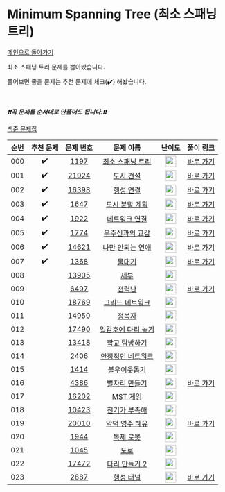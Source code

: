 # Minimum Spanning Tree (최소 스패닝 트리)

[메인으로 돌아가기](https://github.com/tony9402/baekjoon)

최소 스패닝 트리 문제를 뽑아봤습니다.

풀어보면 좋을 문제는 추천 문제에 체크(:heavy_check_mark:) 해놨습니다.

<br>

***❗️❗️꼭 문제를 순서대로 안풀어도 됩니다.❗️❗️***

[백준 문제집](https://www.acmicpc.net/workbook/view/7175)


|순번|추천 문제|문제 번호|문제 이름|난이도|풀이 링크|
|:--:|:--:|:--:|:--:|:--:|:--:|
|000|:heavy_check_mark:|<a href="https://www.acmicpc.net/problem/1197" target="_blank">1197</a>|<a href="https://www.acmicpc.net/problem/1197" target="_blank">최소 스패닝 트리</a>|<img height="25px" width="25px" src="https://static.solved.ac/tier_small/12.svg"/>|<a href="./../../solution/minimum_spanning_tree/1197" target="_blank">바로 가기</a>|
|001|:heavy_check_mark:|<a href="https://www.acmicpc.net/problem/21924" target="_blank">21924</a>|<a href="https://www.acmicpc.net/problem/21924" target="_blank">도시 건설</a>|<img height="25px" width="25px" src="https://static.solved.ac/tier_small/12.svg"/>|<a href="./../../solution/minimum_spanning_tree/21924" target="_blank">바로 가기</a>|
|002|:heavy_check_mark:|<a href="https://www.acmicpc.net/problem/16398" target="_blank">16398</a>|<a href="https://www.acmicpc.net/problem/16398" target="_blank">행성 연결</a>|<img height="25px" width="25px" src="https://static.solved.ac/tier_small/12.svg"/>|<a href="./../../solution/minimum_spanning_tree/16398" target="_blank">바로 가기</a>|
|003|:heavy_check_mark:|<a href="https://www.acmicpc.net/problem/1647" target="_blank">1647</a>|<a href="https://www.acmicpc.net/problem/1647" target="_blank">도시 분할 계획</a>|<img height="25px" width="25px" src="https://static.solved.ac/tier_small/12.svg"/>|<a href="./../../solution/minimum_spanning_tree/1647" target="_blank">바로 가기</a>|
|004|:heavy_check_mark:|<a href="https://www.acmicpc.net/problem/1922" target="_blank">1922</a>|<a href="https://www.acmicpc.net/problem/1922" target="_blank">네트워크 연결</a>|<img height="25px" width="25px" src="https://static.solved.ac/tier_small/12.svg"/>|<a href="./../../solution/minimum_spanning_tree/1922" target="_blank">바로 가기</a>|
|005|:heavy_check_mark:|<a href="https://www.acmicpc.net/problem/1774" target="_blank">1774</a>|<a href="https://www.acmicpc.net/problem/1774" target="_blank">우주신과의 교감</a>|<img height="25px" width="25px" src="https://static.solved.ac/tier_small/13.svg"/>|<a href="./../../solution/minimum_spanning_tree/1774" target="_blank">바로 가기</a>|
|006|:heavy_check_mark:|<a href="https://www.acmicpc.net/problem/14621" target="_blank">14621</a>|<a href="https://www.acmicpc.net/problem/14621" target="_blank">나만 안되는 연애</a>|<img height="25px" width="25px" src="https://static.solved.ac/tier_small/13.svg"/>|<a href="./../../solution/minimum_spanning_tree/14621" target="_blank">바로 가기</a>|
|007|:heavy_check_mark:|<a href="https://www.acmicpc.net/problem/1368" target="_blank">1368</a>|<a href="https://www.acmicpc.net/problem/1368" target="_blank">물대기</a>|<img height="25px" width="25px" src="https://static.solved.ac/tier_small/14.svg"/>|<a href="./../../solution/minimum_spanning_tree/1368" target="_blank">바로 가기</a>|
|008||<a href="https://www.acmicpc.net/problem/13905" target="_blank">13905</a>|<a href="https://www.acmicpc.net/problem/13905" target="_blank">세부</a>|<img height="25px" width="25px" src="https://static.solved.ac/tier_small/12.svg"/>||
|009||<a href="https://www.acmicpc.net/problem/6497" target="_blank">6497</a>|<a href="https://www.acmicpc.net/problem/6497" target="_blank">전력난</a>|<img height="25px" width="25px" src="https://static.solved.ac/tier_small/12.svg"/>|<a href="./../../solution/minimum_spanning_tree/6497" target="_blank">바로 가기</a>|
|010||<a href="https://www.acmicpc.net/problem/18769" target="_blank">18769</a>|<a href="https://www.acmicpc.net/problem/18769" target="_blank">그리드 네트워크</a>|<img height="25px" width="25px" src="https://static.solved.ac/tier_small/12.svg"/>||
|011||<a href="https://www.acmicpc.net/problem/14950" target="_blank">14950</a>|<a href="https://www.acmicpc.net/problem/14950" target="_blank">정복자</a>|<img height="25px" width="25px" src="https://static.solved.ac/tier_small/12.svg"/>||
|012||<a href="https://www.acmicpc.net/problem/17490" target="_blank">17490</a>|<a href="https://www.acmicpc.net/problem/17490" target="_blank">일감호에 다리 놓기</a>|<img height="25px" width="25px" src="https://static.solved.ac/tier_small/13.svg"/>||
|013||<a href="https://www.acmicpc.net/problem/13418" target="_blank">13418</a>|<a href="https://www.acmicpc.net/problem/13418" target="_blank">학교 탐방하기</a>|<img height="25px" width="25px" src="https://static.solved.ac/tier_small/13.svg"/>||
|014||<a href="https://www.acmicpc.net/problem/2406" target="_blank">2406</a>|<a href="https://www.acmicpc.net/problem/2406" target="_blank">안정적인 네트워크</a>|<img height="25px" width="25px" src="https://static.solved.ac/tier_small/13.svg"/>||
|015||<a href="https://www.acmicpc.net/problem/1414" target="_blank">1414</a>|<a href="https://www.acmicpc.net/problem/1414" target="_blank">불우이웃돕기</a>|<img height="25px" width="25px" src="https://static.solved.ac/tier_small/13.svg"/>||
|016||<a href="https://www.acmicpc.net/problem/4386" target="_blank">4386</a>|<a href="https://www.acmicpc.net/problem/4386" target="_blank">별자리 만들기</a>|<img height="25px" width="25px" src="https://static.solved.ac/tier_small/13.svg"/>|<a href="./../../solution/minimum_spanning_tree/4386" target="_blank">바로 가기</a>|
|017||<a href="https://www.acmicpc.net/problem/16202" target="_blank">16202</a>|<a href="https://www.acmicpc.net/problem/16202" target="_blank">MST 게임</a>|<img height="25px" width="25px" src="https://static.solved.ac/tier_small/13.svg"/>||
|018||<a href="https://www.acmicpc.net/problem/10423" target="_blank">10423</a>|<a href="https://www.acmicpc.net/problem/10423" target="_blank">전기가 부족해</a>|<img height="25px" width="25px" src="https://static.solved.ac/tier_small/13.svg"/>||
|019||<a href="https://www.acmicpc.net/problem/20010" target="_blank">20010</a>|<a href="https://www.acmicpc.net/problem/20010" target="_blank">악덕 영주 혜유</a>|<img height="25px" width="25px" src="https://static.solved.ac/tier_small/14.svg"/>|<a href="./../../solution/minimum_spanning_tree/20010" target="_blank">바로 가기</a>|
|020||<a href="https://www.acmicpc.net/problem/1944" target="_blank">1944</a>|<a href="https://www.acmicpc.net/problem/1944" target="_blank">복제 로봇</a>|<img height="25px" width="25px" src="https://static.solved.ac/tier_small/15.svg"/>||
|021||<a href="https://www.acmicpc.net/problem/1045" target="_blank">1045</a>|<a href="https://www.acmicpc.net/problem/1045" target="_blank">도로</a>|<img height="25px" width="25px" src="https://static.solved.ac/tier_small/15.svg"/>||
|022||<a href="https://www.acmicpc.net/problem/17472" target="_blank">17472</a>|<a href="https://www.acmicpc.net/problem/17472" target="_blank">다리 만들기 2</a>|<img height="25px" width="25px" src="https://static.solved.ac/tier_small/15.svg"/>||
|023||<a href="https://www.acmicpc.net/problem/2887" target="_blank">2887</a>|<a href="https://www.acmicpc.net/problem/2887" target="_blank">행성 터널</a>|<img height="25px" width="25px" src="https://static.solved.ac/tier_small/16.svg"/>|<a href="./../../solution/minimum_spanning_tree/2887" target="_blank">바로 가기</a>|